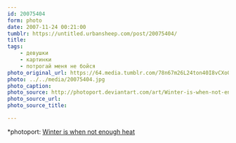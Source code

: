 ```yaml
---
id: 20075404
form: photo
date: 2007-11-24 00:21:00
tumblr: https://untitled.urbansheep.com/post/20075404/
title:
tags:
    - девушки
    - картинки
    - потрогай меня не бойся
photo_original_url: https://64.media.tumblr.com/78n67m26L24ton40I8vCXo0u_1280.jpg
photo: ../../media/20075404.jpg
photo_caption:
photo_source: http://photoport.deviantart.com/art/Winter-is-when-not-enough-heat-14733294
photo_source_url:
photo_source_title:

---
```


<p>*photoport: <a href="http://photoport.deviantart.com/art/Winter-is-when-not-enough-heat-14733294">Winter is when not enough heat</a></p>
